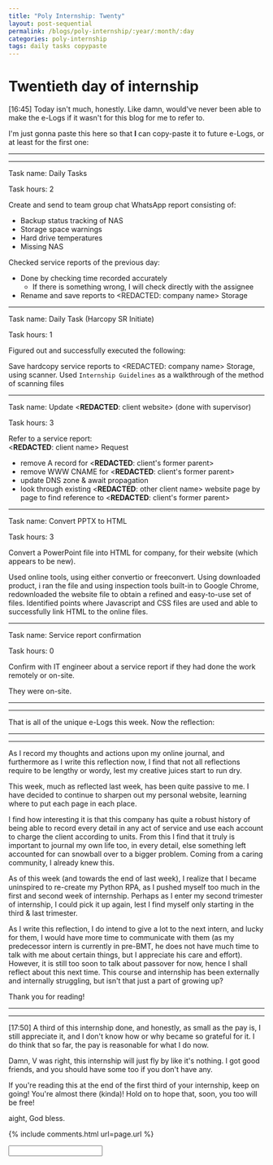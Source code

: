 ```yaml
---
title: "Poly Internship: Twenty"
layout: post-sequential
permalink: /blogs/poly-internship/:year/:month/:day
categories: poly-internship
tags: daily tasks copypaste
---
```

# Twentieth day of internship

<span class="timestamp">[16:45]</span> Today isn't much, honestly. Like damn, would've never been able to make the e-Logs if it wasn't for this blog for me to refer to. 

I'm just gonna paste this here so that **I** can copy-paste it to future e-Logs, or at least for the first one:

---
---

Task name: Daily Tasks

Task hours: 2

Create and send to team group chat WhatsApp report consisting of:
 - Backup status tracking of NAS
 - Storage space warnings
 - Hard drive temperatures
 - Missing NAS

Checked service reports of the previous day:
 - Done by checking time recorded accurately
    - If there is something wrong, I will check directly with the assignee
 - Rename and save reports to <span class="disable-selection" ondblclick="this.innerHTML='Infospace'"><REDACTED: company name></span> Storage

---

Task name: Daily Task (Harcopy SR Initiate)

Task hours: 1

Figured out and successfully executed the following:

Save hardcopy service reports to <span class="disable-selection" ondblclick="this.innerHTML='Infospace'"><REDACTED: company name></span> Storage, using scanner. Used `Internship Guidelines` as a walkthrough of the method of scanning files

---

Task name: Update <span class="disable-selection" ondblclick="this.innerHTML='scatechgroup.com'">&lt;<b>REDACTED</b>: client website&gt;</span> (done with <span class="disable-selection" ondblclick="this.innerHTML='Mr Alan Kuik'">supervisor</span>)

Task hours: 3

Refer to <span ondblclick="this.innerHTML = 'service report SR11785'">a service report</span>:<br>
<span ondblclick="this.innerHTML = 'Scatech'"><**REDACTED**: client name></span> Request
- remove A record for <span ondblclick="this.innerHTML = 'scatechgroup.com'"><**REDACTED**: client's former parent></span>
- remove WWW CNAME for <span ondblclick="this.innerHTML = 'scatechgroup.com'"><**REDACTED**: client's former parent></span>
- update DNS zone & await propagation
- look through existing <span ondblclick="this.innerHTML = 'flexisystems'"><**REDACTED**: other client name></span> website page by page to find reference to <span ondblclick="this.innerHTML = 'scatechgroup'"><**REDACTED**: client's former parent></span>

---

Task name: Convert PPTX to HTML 

Task hours: 3

Convert a PowerPoint file into HTML for <span class="disable-selection" ondblclick="this.innerHTML='http://www.hkntanks.com.sg/'">company</span>, for their website (which appears to be new).

Used online tools, using either convertio or freeconvert. Using downloaded product, i ran the file and using inspection tools built-in to Google Chrome, redownloaded the website file to obtain a refined and easy-to-use set of files.
Identified points where Javascript and CSS files are used and able to successfully link HTML to  the online files.

---

Task name: Service report confirmation

Task hours: 0

Confirm with <span class="disable-selection" ondblclick="this.innerHTML='Jae Liew'">IT engineer</span> about <span class="disable-selection" ondblclick="this.innerHTML='SR11807'">a service report</span> if they had done the work remotely or on-site.

They were on-site.

---
---

That is all of the unique e-Logs this week. Now the reflection: 

---
---
As I record my thoughts and actions upon my online journal, and furthermore as I write this reflection now, I find that not all reflections require to be lengthy or wordy, lest my creative juices start to run dry.

This week, much as reflected last week, has been quite passive to me. I have decided to continue to sharpen out my personal website, learning where to put each page in each place.

I find how interesting it is that this company has quite a robust history of being able to record every detail in any act of service and use each account to charge the client according to units. From this I find that it truly is important to journal my own life too, in every detail, else something left accounted for can snowball over to a bigger problem. Coming from a caring community, I already knew this. 

As of this week (and towards the end of last week), I realize that I became uninspired to re-create my Python RPA, as I pushed myself too much in the first and second week of internship. Perhaps as I enter my second trimester of internship, I could pick it up again, lest I find myself only starting in the third & last trimester.

As I write this reflection, I do intend to give a lot to the next intern, and lucky for them, I would have more time to communicate with them (as my predecessor intern is currently in pre-BMT, he does not have much time to talk with me about certain things, but I appreciate his care and effort). However, it is still too soon to talk about passover for now, hence I shall reflect about this next time. This course and internship has been externally and internally struggling, but isn't that just a part of growing up? 

Thank you for reading!

---
---

<span class="timestamp">[17:50]</span> A third of this internship done, and honestly, as small as the pay is, I still appreciate it, and I don't know how or why became so grateful for it. I do think that so far, the pay is reasonable for what I do now. 

Damn, <span class="disable-selection" ondblclick="this.innerHTML='Vivian'">V</span> was right, this internship will just fly by like it's nothing. I got good friends, and you should have some too if you don't have any. 

If you're reading this at the end of the first third of your internship, keep on going! You're almost there (kinda)! Hold on to hope that, soon, you too will be free!

aight, God bless.


{% include comments.html url=page.url %}

<input id="password-input" type="password" class="text-secret" onkeyup="unlock()" autocomplete="off">

<span class="disable-selection" id="truth" style="display:none;">All day tomorrow and Sunday is will be full of Easter rehearsal, I pray to God that He will continue to protect us cast and crew, physically, mentally & spiritually, and also provide us strength. Easter is so close, its April already, and the Easter schedule is almost insane.<br><br>However, i've seen the worst, imo, and if it's for salvation, i'm all in. Besides, hope keeps on going!</span>
